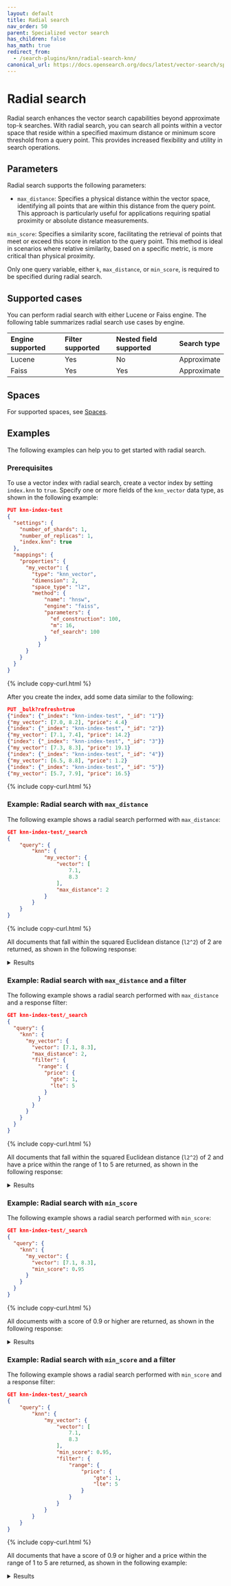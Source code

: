 ```yaml
---
layout: default
title: Radial search
nav_order: 50
parent: Specialized vector search
has_children: false
has_math: true
redirect_from:
  - /search-plugins/knn/radial-search-knn/
canonical_url: https://docs.opensearch.org/docs/latest/vector-search/specialized-operations/radial-search-knn/
---
```


# Radial search

Radial search enhances the vector search capabilities beyond approximate top-k searches. With radial search, you can search all points within a vector space that reside within a specified maximum distance or minimum score threshold from a query point. This provides increased flexibility and utility in search operations.

## Parameters

Radial search supports the following parameters:

- `max_distance`: Specifies a physical distance within the vector space, identifying all points that are within this distance from the query point. This approach is particularly useful for applications requiring spatial proximity or absolute distance measurements.

`min_score`: Specifies a similarity score, facilitating the retrieval of points that meet or exceed this score in relation to the query point. This method is ideal in scenarios where relative similarity, based on a specific metric, is more critical than physical proximity.

Only one query variable, either `k`, `max_distance`, or `min_score`, is required to be specified during radial search. 

## Supported cases

You can perform radial search with either Lucene or Faiss engine. The following table summarizes radial search use cases by engine.

| Engine supported  | Filter supported  | Nested field supported | Search type  |
| :--- | :--- | :--- | :--- |
| Lucene           | Yes             | No                  | Approximate    |
| Faiss            | Yes             | Yes                   | Approximate    |

## Spaces

For supported spaces, see [Spaces]({{site.url}}{{site.baseurl}}/field-types/supported-field-types/knn-spaces/).

## Examples

The following examples can help you to get started with radial search.

### Prerequisites

To use a vector index with radial search, create a vector index by setting `index.knn` to `true`. Specify one or more fields of the `knn_vector` data type, as shown in the following example:

```json
PUT knn-index-test
{
  "settings": {
    "number_of_shards": 1,
    "number_of_replicas": 1,
    "index.knn": true
  },
  "mappings": {
    "properties": {
      "my_vector": {
        "type": "knn_vector",
        "dimension": 2,
        "space_type": "l2",
        "method": {
            "name": "hnsw",
            "engine": "faiss",
            "parameters": {
              "ef_construction": 100,
              "m": 16,
              "ef_search": 100
            }
          }
      }
    }
  }
}
```
{% include copy-curl.html %}

After you create the index, add some data similar to the following:

```json
PUT _bulk?refresh=true
{"index": {"_index": "knn-index-test", "_id": "1"}}
{"my_vector": [7.0, 8.2], "price": 4.4}
{"index": {"_index": "knn-index-test", "_id": "2"}}
{"my_vector": [7.1, 7.4], "price": 14.2}
{"index": {"_index": "knn-index-test", "_id": "3"}}
{"my_vector": [7.3, 8.3], "price": 19.1}
{"index": {"_index": "knn-index-test", "_id": "4"}}
{"my_vector": [6.5, 8.8], "price": 1.2}
{"index": {"_index": "knn-index-test", "_id": "5"}}
{"my_vector": [5.7, 7.9], "price": 16.5}

```
{% include copy-curl.html %}

### Example: Radial search with `max_distance`

The following example shows a radial search performed with `max_distance`:

```json
GET knn-index-test/_search
{
    "query": {
        "knn": {
            "my_vector": {
                "vector": [
                    7.1,
                    8.3
                ],
                "max_distance": 2
            }
        }
    }
}
```
{% include copy-curl.html %}

All documents that fall within the squared Euclidean distance (`l2^2`) of 2 are returned, as shown in the following response:

<details markdown="block">
  <summary>
    Results
  </summary>
  {: .text-delta}

```json
{
    "took": 6,
    "timed_out": false,
    "_shards": {
        "total": 1,
        "successful": 1,
        "skipped": 0,
        "failed": 0
    },
    "hits": {
        "total": {
            "value": 4,
            "relation": "eq"
        },
        "max_score": 0.98039204,
        "hits": [
            {
                "_index": "knn-index-test",
                "_id": "1",
                "_score": 0.98039204,
                "_source": {
                    "my_vector": [
                        7.0,
                        8.2
                    ],
                    "price": 4.4
                }
            },
            {
                "_index": "knn-index-test",
                "_id": "3",
                "_score": 0.9615384,
                "_source": {
                    "my_vector": [
                        7.3,
                        8.3
                    ],
                    "price": 19.1
                }
            },
            {
                "_index": "knn-index-test",
                "_id": "4",
                "_score": 0.62111807,
                "_source": {
                    "my_vector": [
                        6.5,
                        8.8
                    ],
                    "price": 1.2
                }
            },
            {
                "_index": "knn-index-test",
                "_id": "2",
                "_score": 0.5524861,
                "_source": {
                    "my_vector": [
                        7.1,
                        7.4
                    ],
                    "price": 14.2
                }
            }
        ]
    }
}
```
</details>

### Example: Radial search with `max_distance` and a filter

The following example shows a radial search performed with `max_distance` and a response filter:

```json
GET knn-index-test/_search
{
  "query": {
    "knn": {
      "my_vector": {
        "vector": [7.1, 8.3],
        "max_distance": 2,
        "filter": {
          "range": {
            "price": {
              "gte": 1,
              "lte": 5
            }
          }
        }
      }
    }
  }
}
```
{% include copy-curl.html %}

All documents that fall within the squared Euclidean distance (`l2^2`) of 2 and have a price within the range of 1 to 5 are returned, as shown in the following response:

<details markdown="block">
  <summary>
    Results
  </summary>
  {: .text-delta}

```json
{
    "took": 4,
    "timed_out": false,
    "_shards": {
        "total": 1,
        "successful": 1,
        "skipped": 0,
        "failed": 0
    },
    "hits": {
        "total": {
            "value": 2,
            "relation": "eq"
        },
        "max_score": 0.98039204,
        "hits": [
            {
                "_index": "knn-index-test",
                "_id": "1",
                "_score": 0.98039204,
                "_source": {
                    "my_vector": [
                        7.0,
                        8.2
                    ],
                    "price": 4.4
                }
            },
            {
                "_index": "knn-index-test",
                "_id": "4",
                "_score": 0.62111807,
                "_source": {
                    "my_vector": [
                        6.5,
                        8.8
                    ],
                    "price": 1.2
                }
            }
        ]
    }
}
```
</details>

### Example: Radial search with `min_score`

The following example shows a radial search performed with `min_score`:

```json
GET knn-index-test/_search
{
  "query": {
    "knn": {
      "my_vector": {
        "vector": [7.1, 8.3],
        "min_score": 0.95
      }
    }
  }
}
```
{% include copy-curl.html %}

All documents with a score of 0.9 or higher are returned, as shown in the following response:

<details markdown="block">
  <summary>
    Results
  </summary>
  {: .text-delta}

```json
{
    "took": 3,
    "timed_out": false,
    "_shards": {
        "total": 1,
        "successful": 1,
        "skipped": 0,
        "failed": 0
    },
    "hits": {
        "total": {
            "value": 2,
            "relation": "eq"
        },
        "max_score": 0.98039204,
        "hits": [
            {
                "_index": "knn-index-test",
                "_id": "1",
                "_score": 0.98039204,
                "_source": {
                    "my_vector": [
                        7.0,
                        8.2
                    ],
                    "price": 4.4
                }
            },
            {
                "_index": "knn-index-test",
                "_id": "3",
                "_score": 0.9615384,
                "_source": {
                    "my_vector": [
                        7.3,
                        8.3
                    ],
                    "price": 19.1
                }
            }
        ]
    }
}
```
</details>

### Example: Radial search with `min_score` and a filter

The following example shows a radial search performed with `min_score` and a response filter:

```json
GET knn-index-test/_search
{
    "query": {
        "knn": {
            "my_vector": {
                "vector": [
                    7.1,
                    8.3
                ],
                "min_score": 0.95,
                "filter": {
                    "range": {
                        "price": {
                            "gte": 1,
                            "lte": 5
                        }
                    }
                }
            }
        }
    }
}
```
{% include copy-curl.html %}

All documents that have a score of 0.9 or higher and a price within the range of 1 to 5 are returned, as shown in the following example:

<details markdown="block">
  <summary>
    Results
  </summary>
  {: .text-delta}

```json
{
    "took": 4,
    "timed_out": false,
    "_shards": {
        "total": 1,
        "successful": 1,
        "skipped": 0,
        "failed": 0
    },
    "hits": {
        "total": {
            "value": 1,
            "relation": "eq"
        },
        "max_score": 0.98039204,
        "hits": [
            {
                "_index": "knn-index-test",
                "_id": "1",
                "_score": 0.98039204,
                "_source": {
                    "my_vector": [
                        7.0,
                        8.2
                    ],
                    "price": 4.4
                }
            }
        ]
    }
}
```
</details>
